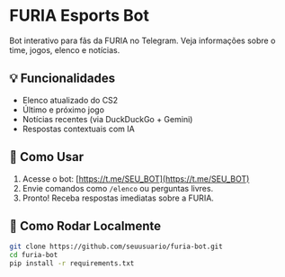 # FURIA Esports Bot

Bot interativo para fãs da FURIA no Telegram. Veja informações sobre o time, jogos, elenco e notícias.

## 💡 Funcionalidades
- Elenco atualizado do CS2
- Último e próximo jogo
- Notícias recentes (via DuckDuckGo + Gemini)
- Respostas contextuais com IA

## 🚀 Como Usar
1. Acesse o bot: [https://t.me/SEU_BOT](https://t.me/SEU_BOT)
2. Envie comandos como `/elenco` ou perguntas livres.
3. Pronto! Receba respostas imediatas sobre a FURIA.

## 🔧 Como Rodar Localmente

```bash
git clone https://github.com/seuusuario/furia-bot.git
cd furia-bot
pip install -r requirements.txt
